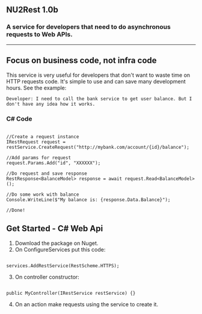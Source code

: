 ## NU2Rest 1.0b

### A service for developers that need to do asynchronous requests to Web APIs.

---


## Focus on business code, not infra code

This service is very useful for developers that don't want to waste time on HTTP requests code. It's simple to use and can save many development hours. See the example:

    Developer: I need to call the bank service to get user balance. But I don't have any idea how it works.


### C# Code
```

//Create a request instance
IRestRequest request = restService.CreateRequest("http://mybank.com/account/{id}/balance");

//Add params for request
request.Params.Add("id", "XXXXXX");

//Do request and save response
RestResponse<BalanceModel> response = await request.Read<BalanceModel>();

//Do some work with balance
Console.WriteLine($"My balance is: {response.Data.Balance}");

//Done!

```

## Get Started - C# Web Api

1. Download the package on Nuget.
2. On ConfigureServices put this code:

```

services.AddRestService(RestScheme.HTTPS);

```

3. On controller constructor:

```

public MyController(IRestService restService) {}

```

4. On an action make requests using the service to create it.
    



